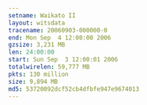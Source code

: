 ```yaml
---
setname: Waikato II
layout: witsdata
tracename: 20060903-000000-0
end: Mon Sep  4 12:00:00 2006
gzsize: 3,231 MB
len: 24:00:00
start: Sun Sep  3 12:00:01 2006
totalwirelen: 59,777 MB
pkts: 130 million
size: 9,894 MB
md5: 53720092dcf52cb4dfbfe947e9674013
---
```


